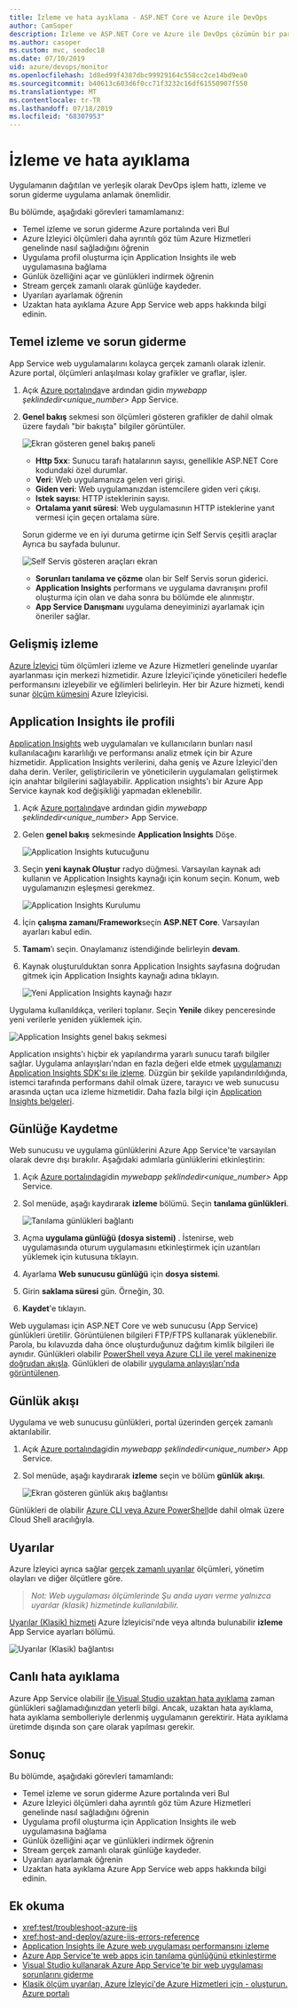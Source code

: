 ```yaml
---
title: İzleme ve hata ayıklama - ASP.NET Core ve Azure ile DevOps
author: CamSoper
description: İzleme ve ASP.NET Core ve Azure ile DevOps çözümün bir parçası kodunuzun hatalarını ayıklama
ms.author: casoper
ms.custom: mvc, seodec18
ms.date: 07/10/2019
uid: azure/devops/monitor
ms.openlocfilehash: 1d8ed99f4387dbc99929164c558cc2ce14bd9ea0
ms.sourcegitcommit: b40613c603d6f0cc71f3232c16df61550907f550
ms.translationtype: MT
ms.contentlocale: tr-TR
ms.lasthandoff: 07/18/2019
ms.locfileid: "68307953"
---
```

# <a name="monitor-and-debug"></a>İzleme ve hata ayıklama

Uygulamanın dağıtılan ve yerleşik olarak DevOps işlem hattı, izleme ve sorun giderme uygulama anlamak önemlidir.

Bu bölümde, aşağıdaki görevleri tamamlamanız:

* Temel izleme ve sorun giderme Azure portalında veri Bul
* Azure İzleyici ölçümleri daha ayrıntılı göz tüm Azure Hizmetleri genelinde nasıl sağladığını öğrenin
* Uygulama profil oluşturma için Application Insights ile web uygulamasına bağlama
* Günlük özelliğini açar ve günlükleri indirmek öğrenin
* Stream gerçek zamanlı olarak günlüğe kaydeder.
* Uyarıları ayarlamak öğrenin
* Uzaktan hata ayıklama Azure App Service web apps hakkında bilgi edinin.

## <a name="basic-monitoring-and-troubleshooting"></a>Temel izleme ve sorun giderme

App Service web uygulamalarını kolayca gerçek zamanlı olarak izlenir. Azure portal, ölçümleri anlaşılması kolay grafikler ve graflar, işler.

1. Açık [Azure portalında](https://portal.azure.com)ve ardından gidin *mywebapp şeklindedir\<unique_number\>*  App Service.

1. **Genel bakış** sekmesi son ölçümleri gösteren grafikler de dahil olmak üzere faydalı "bir bakışta" bilgiler görüntüler.

    ![Ekran gösteren genel bakış paneli](./media/monitoring/overview.png)

    * **Http 5xx**: Sunucu tarafı hatalarının sayısı, genellikle ASP.NET Core kodundaki özel durumlar.
    * **Veri**: Web uygulamanıza gelen veri girişi.
    * **Giden veri**: Web uygulamanızdan istemcilere giden veri çıkışı.
    * **Istek sayısı**: HTTP isteklerinin sayısı.
    * **Ortalama yanıt süresi**: Web uygulamasının HTTP isteklerine yanıt vermesi için geçen ortalama süre.

    Sorun giderme ve en iyi duruma getirme için Self Servis çeşitli araçlar Ayrıca bu sayfada bulunur.

    ![Self Servis gösteren araçları ekran](./media/monitoring/wizards.png)

    * **Sorunları tanılama ve çözme** olan bir Self Servis sorun giderici.
    * **Application Insights** performans ve uygulama davranışını profil oluşturma için olan ve daha sonra bu bölümde ele alınmıştır.
    * **App Service Danışmanı** uygulama deneyiminizi ayarlamak için öneriler sağlar.

## <a name="advanced-monitoring"></a>Gelişmiş izleme

[Azure İzleyici](/azure/monitoring-and-diagnostics/) tüm ölçümleri izleme ve Azure Hizmetleri genelinde uyarılar ayarlanması için merkezi hizmetidir. Azure İzleyici'içinde yöneticileri hedefle performansını izleyebilir ve eğilimleri belirleyin. Her bir Azure hizmeti, kendi sunar [ölçüm kümesini](/azure/monitoring-and-diagnostics/monitoring-supported-metrics#microsoftwebsites-excluding-functions) Azure İzleyicisi.

## <a name="profile-with-application-insights"></a>Application Insights ile profili

[Application Insights](/azure/application-insights/app-insights-overview) web uygulamaları ve kullanıcıların bunları nasıl kullanılacağını kararlılığı ve performansı analiz etmek için bir Azure hizmetidir. Application Insights verilerini, daha geniş ve Azure İzleyici'den daha derin. Veriler, geliştiricilerin ve yöneticilerin uygulamaları geliştirmek için anahtar bilgilerini sağlayabilir. Application ınsights'ı bir Azure App Service kaynak kod değişikliği yapmadan eklenebilir.

1. Açık [Azure portalında](https://portal.azure.com)ve ardından gidin *mywebapp şeklindedir\<unique_number\>*  App Service.
1. Gelen **genel bakış** sekmesinde **Application Insights** Döşe.

    ![Application Insights kutucuğunu](./media/monitoring/app-insights.png)

1. Seçin **yeni kaynak Oluştur** radyo düğmesi. Varsayılan kaynak adı kullanın ve Application Insights kaynağı için konum seçin. Konum, web uygulamanızın eşleşmesi gerekmez.

    ![Application Insights Kurulumu](./media/monitoring/new-app-insights.png)

1. İçin **çalışma zamanı/Framework**seçin **ASP.NET Core**. Varsayılan ayarları kabul edin.
1. **Tamam**’ı seçin. Onaylamanız istendiğinde belirleyin **devam**.
1. Kaynak oluşturulduktan sonra Application Insights sayfasına doğrudan gitmek için Application Insights kaynağı adına tıklayın.

    ![Yeni Application Insights kaynağı hazır](./media/monitoring/new-app-insights-done.png)

Uygulama kullanıldıkça, verileri toplanır. Seçin **Yenile** dikey penceresinde yeni verilerle yeniden yüklemek için.

![Application Insights genel bakış sekmesi](./media/monitoring/app-insights-overview.png)

Application ınsights'ı hiçbir ek yapılandırma yararlı sunucu tarafı bilgiler sağlar. Uygulama anlayışları'ndan en fazla değeri elde etmek [uygulamanızı Application Insights SDK'sı ile izleme](/azure/application-insights/app-insights-asp-net-core). Düzgün bir şekilde yapılandırıldığında, istemci tarafında performans dahil olmak üzere, tarayıcı ve web sunucusu arasında uçtan uca izleme hizmetidir. Daha fazla bilgi için [Application Insights belgeleri](/azure/application-insights/app-insights-overview).

## <a name="logging"></a>Günlüğe Kaydetme

Web sunucusu ve uygulama günlüklerini Azure App Service'te varsayılan olarak devre dışı bırakılır. Aşağıdaki adımlarla günlüklerini etkinleştirin:

1. Açık [Azure portalında](https://portal.azure.com)gidin *mywebapp şeklindedir\<unique_number\>*  App Service.
1. Sol menüde, aşağı kaydırarak **izleme** bölümü. Seçin **tanılama günlükleri**.

    ![Tanılama günlükleri bağlantı](./media/monitoring/logging.png)

1. Açma **uygulama günlüğü (dosya sistemi)** . İstenirse, web uygulamasında oturum uygulamasını etkinleştirmek için uzantıları yüklemek için kutusuna tıklayın.
1. Ayarlama **Web sunucusu günlüğü** için **dosya sistemi**.
1. Girin **saklama süresi** gün. Örneğin, 30.
1. **Kaydet**'e tıklayın.

Web uygulaması için ASP.NET Core ve web sunucusu (App Service) günlükleri üretilir. Görüntülenen bilgileri FTP/FTPS kullanarak yüklenebilir. Parola, bu kılavuzda daha önce oluşturduğunuz dağıtım kimlik bilgileri ile aynıdır. Günlükleri olabilir [PowerShell veya Azure CLI ile yerel makinenize doğrudan akışla](/azure/app-service/web-sites-enable-diagnostic-log#download). Günlükleri de olabilir [uygulama anlayışları'nda görüntülenen](/azure/app-service/web-sites-enable-diagnostic-log#how-to-view-logs-in-application-insights).

## <a name="log-streaming"></a>Günlük akışı

Uygulama ve web sunucusu günlükleri, portal üzerinden gerçek zamanlı aktarılabilir.

1. Açık [Azure portalında](https://portal.azure.com)gidin *mywebapp şeklindedir\<unique_number\>*  App Service.
1. Sol menüde, aşağı kaydırarak **izleme** seçin ve bölüm **günlük akışı**.

    ![Ekran gösteren günlük akış bağlantısı](./media/monitoring/log-stream.png)

Günlükleri de olabilir [Azure CLI veya Azure PowerShell](/azure/app-service/web-sites-enable-diagnostic-log#streamlogs)de dahil olmak üzere Cloud Shell aracılığıyla.

## <a name="alerts"></a>Uyarılar

Azure İzleyici ayrıca sağlar [gerçek zamanlı uyarılar](/azure/monitoring-and-diagnostics/insights-alerts-portal) ölçümleri, yönetim olayları ve diğer ölçütlere göre.

> *Not: Web uygulaması ölçümlerinde Şu anda uyarı verme yalnızca uyarılar (klasik) hizmetinde kullanılabilir.*

[Uyarılar (Klasik) hizmeti](/azure/monitoring-and-diagnostics/monitor-quick-resource-metric-alert-portal) Azure İzleyicisi'nde veya altında bulunabilir **izleme** App Service ayarları bölümü.

![Uyarılar (Klasik) bağlantısı](./media/monitoring/alerts.png)

## <a name="live-debugging"></a>Canlı hata ayıklama

Azure App Service olabilir [ile Visual Studio uzaktan hata ayıklama](/azure/app-service/web-sites-dotnet-troubleshoot-visual-studio#remotedebug) zaman günlükleri sağlamadığınızdan yeterli bilgi. Ancak, uzaktan hata ayıklama, hata ayıklama sembolleriyle derlenmiş uygulamanın gerektirir. Hata ayıklama üretimde dışında son çare olarak yapılması gerekir.

## <a name="conclusion"></a>Sonuç

Bu bölümde, aşağıdaki görevleri tamamlandı:

* Temel izleme ve sorun giderme Azure portalında veri Bul
* Azure İzleyici ölçümleri daha ayrıntılı göz tüm Azure Hizmetleri genelinde nasıl sağladığını öğrenin
* Uygulama profil oluşturma için Application Insights ile web uygulamasına bağlama
* Günlük özelliğini açar ve günlükleri indirmek öğrenin
* Stream gerçek zamanlı olarak günlüğe kaydeder.
* Uyarıları ayarlamak öğrenin
* Uzaktan hata ayıklama Azure App Service web apps hakkında bilgi edinin.

## <a name="additional-reading"></a>Ek okuma

* <xref:test/troubleshoot-azure-iis>
* <xref:host-and-deploy/azure-iis-errors-reference>
* [Application Insights ile Azure web uygulaması performansını izleme](/azure/application-insights/app-insights-azure-web-apps)
* [Azure App Service'te web apps için tanılama günlüğünü etkinleştirme](/azure/app-service/web-sites-enable-diagnostic-log)
* [Visual Studio kullanarak Azure App Service'te bir web uygulaması sorunlarını giderme](/azure/app-service/web-sites-dotnet-troubleshoot-visual-studio)
* [Klasik ölçüm uyarıları, Azure İzleyici'de Azure Hizmetleri için - oluşturun. Azure portalı](/azure/monitoring-and-diagnostics/insights-alerts-portal)
